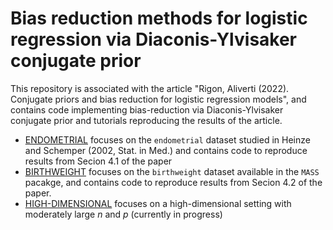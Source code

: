 # Bias reduction methods for logistic regression via Diaconis-Ylvisaker conjugate prior
This repository is associated with the article "Rigon, Aliverti (2022). Conjugate priors and bias reduction for logistic regression models", and contains code implementing bias-reduction via
Diaconis-Ylvisaker conjugate prior and tutorials reproducing the results of the article.

- [ENDOMETRIAL](./ENDOMETRIAL) focuses on the `endometrial` dataset studied in Heinze and Schemper (2002, Stat. in Med.) and contains code to reproduce results from Secion 4.1 of the paper
- [BIRTHWEIGHT](./BIRTHWEIGHT) focuses on the `birthweight` dataset available in the `MASS` pacakge, and contains code to reproduce results from Secion 4.2 of the paper. 
- [HIGH-DIMENSIONAL](./HIGH-DIMENSIONAL) focuses on a high-dimensional setting with moderately large $n$ and $p$ (currently in progress)
